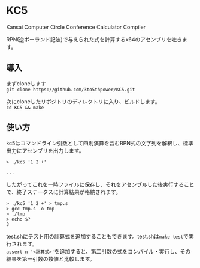 # KC5
Kansai Computer Circle Conference Calculator Compiler

RPN(逆ポーランド記法)で与えられた式を計算するx64のアセンブリを吐きます。

## 導入
まずcloneします  
`git clone https://github.com/3to5thpower/KC5.git`

次にcloneしたリポジトリのディレクトリに入り、ビルドします。  
`cd KC5 && make`

## 使い方
kc5はコマンドライン引数として四則演算を含むRPN式の文字列を解釈し、標準出力にアセンブリを出力します。  
  
```
> ./kc5 '1 2 +'

...
```

したがってこれを一時ファイルに保存し、それをアセンブルした後実行することで、終了ステータスに計算結果が格納されます。
```
> ./kc5 '1 2 +' > tmp.s
> gcc tmp.s -o tmp
> ./tmp
> echo $?
3
```
test.shにテスト用の計算式を追加することもできます。test.shは`make test`で実行されます。  
`assert n '<計算式>'`を追加すると、第二引数の式をコンパイル・実行し、その結果を第一引数の数値と比較します。
